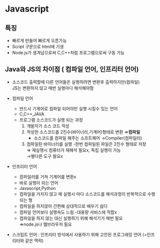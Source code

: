 # Javascript

## 특징

- 빠르게 만들어 빠르게 오픈가능
- Script 구문으로 html에 기생
- Node.js가 생겨남으로써 C,C++처럼 프로그램으로써 구동 가능

## Java와 JS의 차이점 ( 컴파일 언어, 인프리터 언어)

- 소스코드 출력할때 다른 언어들은 실행하려면 변환후 출력하지만(컴파일)   
JS는 변환하지 않고 매번 실행마다 해석해야함

- 컴파일 언어
    - 반드시 기계어로 컴파일 되어야만 실행 시킬수 있는 언어
    - C,C++,JAVA
    - 프로그램 소스코드가 실행 되는 과정
        1. 개발자가 소스 코드 작성
        2. 작성한 소스코드를 2진수(바이너리,기계어)형태로 변환 ⇒**컴파일**
            - 소스코드를 컴파일 해주는 소프트웨어 →Compiler(컴파일러)
        3. 컴파일된 바이너리를 실행 -한번 컴파일된 파일은 2진수 형태로 저장   
        ⇒ 재실행시 컴퓨터가 재해석 필요x, 독립 실행이 가능   
        →별다른 도구 필요x
        
- 인프리터 언어
    - 컴파일러를 거쳐 기계어를 변환x
    - 바로 실행이 되는 언어
    - Javascript,Python
    - 컴파일을 거치지 않고 매 실행시 마다 소스코드를 해석과정이 반복적으로 수행되는 형
    - 컴파일을 하지않아 간편해 상대적으로 배우기 쉽다
    - 컴파일 언어보다 실행속도 느림 -대용량 서비스에 적합x
    - 컴파일을 하지 않는 대신 실행하기 위해 해석기가 매번 필요   
        ⇒node.js나 웹브라우저 필요
- 스크립트 언어 : 인프리터 방식에서 사용하기 위해 고안된 프로그래밍 언어
(=인프리터와 같은 맥락)

